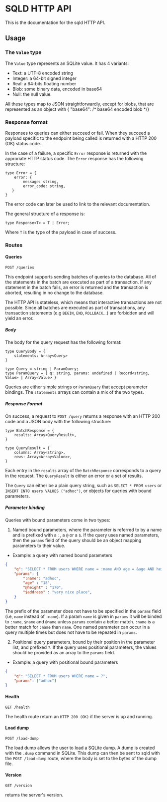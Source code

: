 # SQLD HTTP API

This is the documentation for the sqld HTTP API.

## Usage

### The `Value` type

The `Value` type represents an SQLite value. It has 4 variants:

- Text: a UTF-8 encoded string
- Integer: a 64-bit signed integer
- Real: a 64-bits floating number
- Blob: some binary data, encoded in base64
- Null: the null value.

All these types map to JSON straightforwardly, except for blobs, that are represented as an object with { "base64": /* base64 encoded blob */}

### Response format

Responses to queries can either succeed or fail. When they succeed a payload specific to the endpoint being called is returned with a HTTP 200 (OK) status code.

In the case of a failure, a specific `Error` response is returned with the approriate HTTP status code. The `Error` response has the following structure:

```
type Error = {
    error: {
        message: string,
        error_code: string,
   }
}
```

The error code can later be used to link to the relevant documentation.

The general structure of a response is:

```
type Response<T> = T | Error;
```

Where `T` is the type of the payload in case of success.

### Routes

#### Queries

```
POST /queries
```

This endpoint supports sending batches of queries to the database. All of the statements in the batch are executed as part of a transaction. If any statement in the batch fails, an error is returned and the transaction is aborted, resulting in no change to the database.

The HTTP API is stateless, which means that interactive transactions are not possible. Since all batches are executed as part of transactions, any transaction statements (e.g `BEGIN`, `END`, `ROLLBACK`...) are forbidden and will yield an error.

##### Body

The body for the query request has the following format:

```
type QueryBody = {
    statements: Array<Query>
}

type Query = string | ParamQuery;
type ParamQuery = { q: string, params: undefined | Record<string, Value> | Array<Value> }
```

Queries are either simple strings or `ParamQuery` that accept parameter bindings. The `statements` arrays can contain a mix of the two types.

##### Response Format

On success, a request to `POST /query` returns a response with an HTTP 200 code and a JSON body with the following structure:
```
type BatchResponse = {
    results: Array<QueryResult>,
}

type QueryResult = {
    columns: Array<string>,
    rows: Array<Array<Value>>,
}

```

Each entry in the `results` array of the `BatchResponse` corresponds to a query in the request.
The `QueryResult` is either an error or a set of results.

The `Query` can either be a plain query string, such as `SELECT * FROM users` or `INSERT INTO users VALUES ("adhoc")`, or objects for queries with bound parameters.

##### Parameter binding

Queries with bound parameters come in two types:

1. Named bound parameters, where the parameter is referred to by a name and is prefixed with a `:`, a `@` or a `$`. If the query uses named parameters, then the `params` field of the query should be an object mapping parameters to their value.

- Example: a query with named bound parameters

```json
{
    "q": "SELECT * FROM users WHERE name = :name AND age = &age AND height > @height AND address = $address",
    "params": {
        ":name": "adhoc",
        "age" : "18",
        "@height" : "170",
        "$address" : "very nice place",
    }
}
```
The prefix of the parameter does not have to be specified in the `params` field (i.e, `name` instead of `:name`). If a
param `name` is given in `params` it will be binded to `:name`, `$name` and `@name` unless `params` contain a better
match. `:name` is a better match for `:name` than `name`.
One named parameter can occur in a query multiple times but does not have to be repeated in `params`.

2. Positional query parameters, bound by their position in the parameter list, and prefixed `?`. If the query uses positional parameters, the values should be provided as an array to the `params` field.

- Example: a query with positional bound parameters

```json
{
    "q": "SELECT * FROM users WHERE name = ?",
    "params": ["adhoc"]
}
```

#### Health

```
GET /health
```

The health route return an `HTTP 200 (OK)` if the server is up and running.

#### Load dump

```
POST /load-dump
```

The load dump allows the user to load a SQLite dump. A dump is created with the `.dump` command in SQLite. This dump can then be sent to sqld with the `POST /load-dump` route, where the body is set to the bytes of the dump file.

#### Version

```
GET /version
```

returns the server's version.
